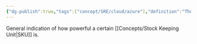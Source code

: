 ```yaml
---
{"dg-publish":true,"tags":["concept/SRE/cloud/azure"],"definition":"The concept of the Azure Compute Unit provides a way of comparing compute (CPU) performance across Azure SKUs.","aliases":["ACU"],"ms-learn-url":"https://learn.microsoft.com/en-us/azure/virtual-machines/acu","permalink":"/concepts/azure-compute-unit/","dgPassFrontmatter":true}
---
```



General indication of how powerful a certain [[Concepts/Stock Keeping Unit\|SKU]] is.
